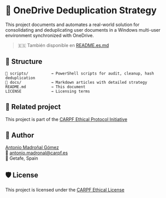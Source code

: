 # 🧠 OneDrive Deduplication Strategy

This project documents and automates a real-world solution for consolidating and deduplicating user documents in a Windows multi-user environment synchronized with OneDrive.

> 🇪🇸 También disponible en [README.es.md](README.es.md)

## 📁 Structure

```
📁 scripts/          → PowerShell scripts for audit, cleanup, hash deduplication
📁 docs/             → Markdown articles with detailed strategy
README.md           → This document
LICENSE             → Licensing terms
```

## 🔗 Related project

This project is part of the [CARPF Ethical Protocol Initiative](https://github.com/hubCARPF/protocoloCARPF-etico-humanIA)

## 👤 Author

[Antonio Madroñal Gómez](https://www.linkedin.com/in/antoniocarpf)  
📧 antonio.madronal@carpf.es  
📍 Getafe, Spain

## 🛡 License

This project is licensed under the [CARPF Ethical License](https://github.com/hubCARPF/protocoloCARPF-etico-humanIA/blob/master/LICENSE.md)
